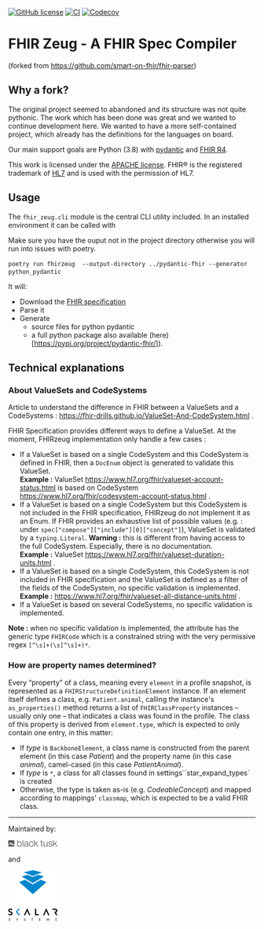 [![GitHub license](https://img.shields.io/github/license/skalarsystems/fhirzeug.svg)](./LICENSE.txt)
[![CI](https://github.com/skalarsystems/fhirzeug/workflows/CI/badge.svg)](https://github.com/skalarsystems/fhirzeug/actions?query=workflow%3ACI)
[![Codecov](https://codecov.io/gh/skalarsystems/fhirzeug/branch/master/graphs/badge.svg?branch=master)](https://codecov.io/gh/skalarsystems/fhirzeug/branch/master)

# FHIR Zeug - A FHIR Spec Compiler

(forked from https://github.com/smart-on-fhir/fhir-parser)

## Why a fork?

The original project seemed to abandoned and its structure was not quite pythonic. The work which
has been done was great and we wanted to continue development here. We wanted to have a more
self-contained project, which already has the definitions for the languages on board.

Our main support goals are Python (3.8) with [pydantic](https://github.com/samuelcolvin/pydantic/)
and [FHIR R4](https://hl7.org/fhir/R4/).

This work is licensed under the [APACHE license][license].
FHIR® is the registered trademark of [HL7](http://hl7.org) and is used with the permission of HL7.

## Usage

The `fhir_zeug.cli` module is the central CLI utility included. In an installed environment it can
be called with

Make sure you have the ouput not in the project directory otherwise you will run into issues with
poetry.

```
poetry run fhirzeug  --output-directory ../pydantic-fhir --generator python_pydantic
```

It will:

- Download the [FHIR specification][fhir]
- Parse it
- Generate
  - source files for python pydantic
  - a full python package also available (here)[https://pypi.org/project/pydantic-fhir/]).

## Technical explanations

### About ValueSets and CodeSystems

Article to understand the difference in FHIR between a ValueSets and a CodeSystems : https://fhir-drills.github.io/ValueSet-And-CodeSystem.html .

FHIR Specification provides different ways to define a ValueSet. At the moment, FHIRzeug implementation only handle a few cases :

- If a ValueSet is based on a single CodeSystem and this CodeSystem is defined in FHIR, then a `DocEnum` object is generated to validate this ValueSet.  
  **Example :** ValueSet https://www.hl7.org/fhir/valueset-account-status.html is based on CodeSystem https://www.hl7.org/fhir/codesystem-account-status.html .
- If a ValueSet is based on a single CodeSystem but this CodeSystem is not included in the FHIR specification, FHIRzeug do not implement it as an Enum. If FHIR provides an exhaustive list of possible values (e.g. : under `spec["compose"]["include"][0]["concept"]`), ValueSet is validated by a `typing.Literal`.
  **Warning :** this is different from having access to the full CodeSystem. Especially, there is no documentation.  
  **Example :** ValueSet https://www.hl7.org/fhir/valueset-duration-units.html .
- If a ValueSet is based on a single CodeSystem, this CodeSystem is not included in FHIR specification and the ValueSet is defined as a filter of the fields of the CodeSystem, no specific validation is implemented.  
  **Example :** https://www.hl7.org/fhir/valueset-all-distance-units.html .
- If a ValueSet is based on several CodeSystems, no specific validation is implemented.

**Note :** when no specific validation is implemented, the attribute has the generic type `FHIRCode` which is a constrained string with the very permissive regex `[^\s]+(\s[^\s]+)*`.

### How are property names determined?

Every “property” of a class, meaning every `element` in a profile snapshot, is represented as a `FHIRStructureDefinitionElement` instance.
If an element itself defines a class, e.g. `Patient.animal`, calling the instance's `as_properties()` method returns a list of `FHIRClassProperty` instances – usually only one – that indicates a class was found in the profile.
The class of this property is derived from `element.type`, which is expected to only contain one entry, in this matter:

- If _type_ is `BackboneElement`, a class name is constructed from the parent element (in this case _Patient_) and the property name (in this case _animal_), camel-cased (in this case _PatientAnimal_).
- If _type_ is `*`, a class for all classes found in settings``star_expand_types` is created
- Otherwise, the type is taken as-is (e.g. _CodeableConcept_) and mapped according to mappings' `classmap`, which is expected to be a valid FHIR class.

[license]: ./LICENSE.txt
[hl7]: http://hl7.org/
[fhir]: http://www.hl7.org/implement/standards/fhir/
[jinja]: http://jinja.pocoo.org/

---

Maintained by:

[![BlackTusk](.logos/blacktusk.png)](https://blacktusk.eu/)

and

[![Skalar Systems](.logos/skalar-systems.png)](https://skalarsystems.com)
